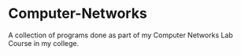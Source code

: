 # Computer-Networks
A collection of programs done as part of my Computer Networks Lab Course in my college.
